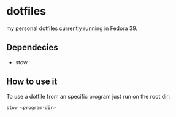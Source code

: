 # dotfiles
my personal dotfiles currently running in Fedora 39.

## Dependecies
- stow

## How to use it 
To use a dotfile from an specific program just run on the root dir:
```bash
stow <program-dir>
```

